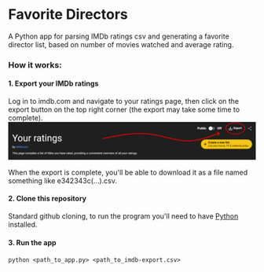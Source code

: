 # Favorite Directors
A Python app for parsing IMDb ratings csv and generating a favorite director list, based on number of movies watched and average rating.



### How it works:
#### 1. Export your IMDb ratings
Log in to imdb.com and navigate to your ratings page, then click on the export button on the top right corner (the export may take some time to complete).
![imdb ratings page with circled export button](static/imdb-export.png)

When the export is complete, you'll be able to download it as a file named something like e342343c(...).csv.

#### 2. Clone this repository
Standard github cloning, to run the program you'll need to have [Python](https://www.python.org/downloads/) installed.

#### 3. Run the app
```
python <path_to_app.py> <path_to_imdb-export.csv>
```

